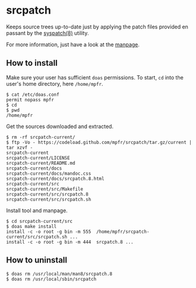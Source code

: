 # srcpatch

Keeps source trees up-to-date just by applying the patch files provided en passant by the [syspatch(8)](http://man.openbsd.org/syspatch) utility.

For more information, just have a look at the [manpage](https://mpfr.github.io/srcpatch/srcpatch.8.html).

## How to install

Make sure your user has sufficient `doas` permissions. To start, `cd` into the user's home directory, here `/home/mpfr`.

```
$ cat /etc/doas.conf
permit nopass mpfr
$ cd
$ pwd
/home/mpfr
```

Get the sources downloaded and extracted.

```
$ rm -rf srcpatch-current/
$ ftp -Vo - https://codeload.github.com/mpfr/srcpatch/tar.gz/current | tar xzvf -
srcpatch-current
srcpatch-current/LICENSE
srcpatch-current/README.md
srcpatch-current/docs
srcpatch-current/docs/mandoc.css
srcpatch-current/docs/srcpatch.8.html
srcpatch-current/src
srcpatch-current/src/Makefile
srcpatch-current/src/srcpatch.8
srcpatch-current/src/srcpatch.sh
```

Install tool and manpage.

```
$ cd srcpatch-current/src
$ doas make install
install -c -o root -g bin -m 555  /home/mpfr/srcpatch-current/src/srcpatch.sh ...
install -c -o root -g bin -m 444  srcpatch.8 ...
```

## How to uninstall

```
$ doas rm /usr/local/man/man8/srcpatch.8
$ doas rm /usr/local/sbin/srcpatch
```
